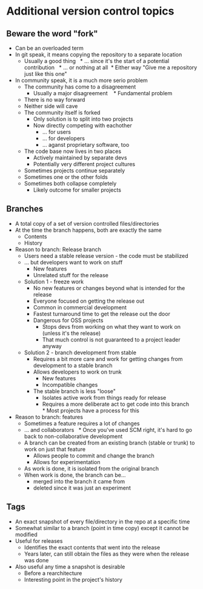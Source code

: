 # Additional version control topics

## Beware the word "fork"
* Can be an overloaded term
* In git speak, it means copying the repository to a separate location
  * Usually a good thing
    * ... since it's the start of a potential contribution
    * ... or nothing at all
  * Either way "Give me a repository just like this one"
* In community speak, it is a much more serio problem
  * The community has come to a disagreement
    * Usually a major disagreement
    * Fundamental problem
  * There is no way forward
  * Neither side will cave
  * The community itself is forked
    * Only solution is to split into two projects
    * Now directly competing with eachother
      * ... for users
      * ... for developers
      * ... aganst proprietary software, too
  * The code base now lives in two places
    * Actively maintained by separate devs
    * Potentially very different project cultures
  * Sometimes projects continue separately
  * Sometimes one or the other folds
  * Sometimes both collapse completely
    * Likely outcome for smaller projects

## Branches
* A total copy of a set of version controlled files/directories
* At the time the branch happens, both are exactly the same
  * Contents
  * History
* Reason to branch: Release branch
  * Users need a stable release version - the code must be stabilized
  * ... but developers want to work on stuff
    * New features
    * Unrelated stuff for the release
  * Solution 1 - freeze work
    * No new features or changes beyond what is intended for the release
    * Everyone focused on getting the release out
    * Common in commercial development
    * Fastest turnaround time to get the release out the door
    * Dangerous for OSS projects
      * Stops devs from working on what they want to work on (unless it's the release)
      * That much control is not guaranteed to a project leader anyway
  * Solution 2 - branch development from stable
    * Requires a bit more care and work for getting changes from development to a stable branch
    * Allows developers to work on trunk
      * New features
      * Incompatible changes
    * The stable branch is less "loose"
      * Isolates active work from things ready for release
      * Requires a more deliberate act to get code into this branch
      * Most projects have a process for this
* Reason to branch: features
  * Sometimes a feature requires a lot of changes
  * ... and collaborators
    * Once you've used SCM right, it's hard to go back to non-collaborative development
  * A branch can be created from an existing branch (stable or trunk) to work on just that feature
    * Allows people to commit and change the branch
    * Allows for experimentation
  * As work is done, it is isolated from the original branch
  * When work is done, the branch can be...
    * merged into the branch it came from
    * deleted since it was just an experiment

## Tags
* An exact snapshot of every file/directory in the repo at a specific time
* Somewhat similar to a branch (point in time copy) except it cannot be modified
* Useful for releases
  * Identifies the exact contents that went into the release
  * Years later, can still obtain the files as they were when the release was done
* Also useful any time a snapshot is desirable
  * Before a rearchitecture
  * Interesting point in the project's history
